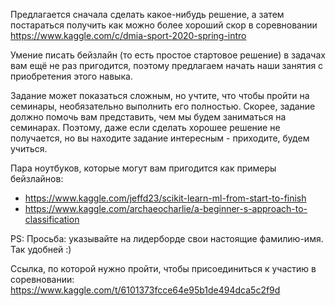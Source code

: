 Предлагается сначала сделать какое-нибудь решение, а затем постараться получить как можно более хороший скор в соревновании https://www.kaggle.com/c/dmia-sport-2020-spring-intro

Умение писать бейзлайн (то есть простое стартовое решение) в задачах вам ещё не раз пригодится, поэтому предлагаем начать наши занятия с приобретения этого навыка.

Задание может показаться сложным, но учтите, что чтобы пройти на семинары, необязательно выполнить его полностью. Скорее, задание должно помочь вам представить, чем мы будем заниматься на семинарах. Поэтому, даже если сделать хорошее решение не получается, но вы находите задание интересным - приходите, будем учиться.

Пара ноутбуков, которые могут вам пригодится как примеры бейзлайнов:

- https://www.kaggle.com/jeffd23/scikit-learn-ml-from-start-to-finish
- https://www.kaggle.com/archaeocharlie/a-beginner-s-approach-to-classification

PS: Просьба: указывайте на лидерборде свои настоящие фамилию-имя. Так удобней :)

Ссылка, по которой нужно пройти, чтобы присоединиться к участию в соревновании: https://www.kaggle.com/t/6101373fcce64e95b1de494dca5c2f9d
